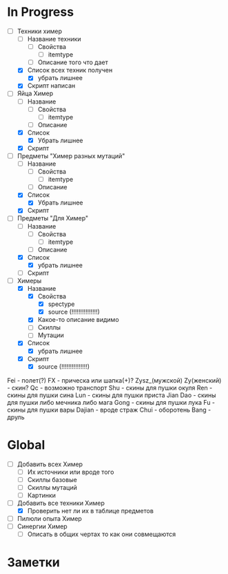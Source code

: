 
# In Progress
- [ ] Техники химер
	- [ ] Название техники
		- [ ] Свойства
			- [ ] itemtype
		- [ ] Описание того что дает
	- [x] Список всех техник получен
		- [x] убрать лишнее
	- [x] Скрипт написан

- [ ] Яйца Химер
	- [ ] Название
		- [ ] Свойства
			- [ ] itemtype
		- [ ] Описание
	- [x] Список
		- [x] Убрать лишнее
	- [x] Скрипт
- [ ] Предметы "Химер разных мутаций"
	- [ ] Название
		- [ ] Свойства
			- [ ] itemtype
		- [ ] Описание
	- [x] Список
		- [x] Убрать лишнее
	- [x] Скрипт
- [ ] Предметы "Для Химер"
	- [ ] Название
		- [ ] Свойства
			- [ ] itemtype
		- [ ] Описание
	- [x] Список
		- [x] убрать лишнее
	- [ ] Скрипт
- [ ] Химеры
	- [x] Название
		- [x] Свойства
			- [x] spectype
			- [x] source (!!!!!!!!!!!!!!!)
		- [x] Какое-то описание видимо
		- [ ] Скиллы
		- [ ] Мутации
	- [x] Список
		- [x] убрать лишнее
	- [x] Скрипт
		- [x] source (!!!!!!!!!!!!!!!)

Fei - полет(?)
FX - прическа или шапка(+)?
Zysz_(мужской)  Zy(женский) - скин?
Qc - возможно транспорт
Shu - скины для пушки окуля
Ren - скины для пушки сина
Lun - скины для пушки приста
Jian Dao - скины для пушки либо мечника либо мага
Gong - скины для пушки лука
Fu - скины для пушки вары
Dajian - вроде страж
Chui - оборотень
Bang - друль

# Global
- [ ] Добавить всех Химер
	- [ ] Их источники или вроде того
	- [ ] Скиллы базовые
	- [ ] Скиллы мутаций
	- [ ] Картинки
- [ ] Добавить все техники Химер
	- [x] Проверить нет ли их в таблице предметов
- [ ] Пилюли опыта Химер
- [ ] Синергии Химер
	- [ ] Описать в общих чертах то как они совмещаются

# Заметки







